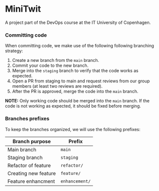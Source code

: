 # MiniTwit
A project part of the DevOps course at the IT University of Copenhagen.

### Committing code
When committing code, we make use of the following following branching strategy:

1. Create a new branch from the `main` branch.
2. Commit your code to the new branch.
3. Merge into the `staging` branch to verify that the code works as expected.
4. Open a PR from staging to main and request reviews from our group members (at least two reviews are required).
5. After the PR is approved, merge the code into the `main` branch.

**NOTE:** Only working code should be merged into the `main` branch. If the code is not working as expected, it should be fixed before merging.

### Branches prefixes

To keep the branches organized, we will use the following prefixes:

| Branch purpose | Prefix |
|---|---|
| Main branch | `main` |
| Staging branch | `staging` |
| Refactor of feature | `refactor/` |
| Creating new feature | `feature/`|
| Feature enhancment | `enhancement/`|


